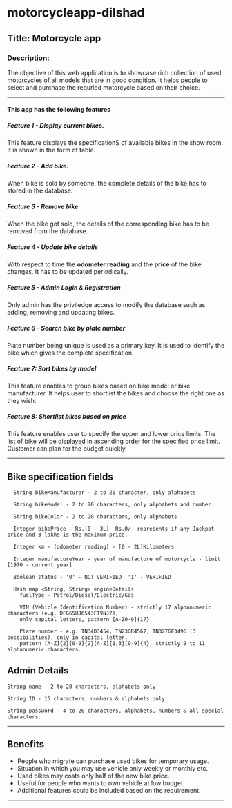 # motorcycleapp-dilshad
## Title: Motorcycle app ##
### Description: ###
 The objective of this web application is to showcase rich collection of used motorcycles of all models that are in good condition.  It helps people to select and purchase the requried motorcycle based on their choice.
- - - -
#### This app has the following features ####

  ##### Feature 1 - Display current bikes. #####
   This feature displays the specificationS of available bikes in the show room. 
    It is shown in the form of table.  
    
 ##### Feature 2 - Add bike. #####
   When bike is sold by someone, the complete details of the bike has to stored in the database.
   
 ##### Feature 3 - Remove bike ##### 
   When the bike got sold, the details of the corresponding bike has to be removed from the database.
   
   ##### Feature 4 - Update bike details #####
   With respect to time the **odometer reading** and the **price** of the bike changes. 
   It has to be updated periodically.
   
  ##### Feature 5 - Admin Login & Registration #####
   Only admin has the priviledge access to modify the database such as adding, removing and updating bikes.  
   
   ##### Feature 6 -  Search bike by plate number #####
   Plate number being unique is used as a primary key.  It is used to identify the bike which gives the 
   complete specification.
    
   ##### Feature 7: Sort bikes by model #####
   This feature enables to group bikes based on bike model or bike manufacturer.  It helps user to 
   shortlist the bikes and choose the right one as they wish.
      
  ##### Feature 8: Shortlist bikes based on price #####
   This feature enables user to specify the upper and lower price limits.  The list of bike will be displayed in ascending order for the specified price limit. Customer can plan for the budget quickly.

----
 ## Bike specification fields ##
      String bikeManufacturer - 2 to 20 character, only alphabets
      
      String bikeModel - 2 to 20 characters, only alphabets and number
      
      String bikeColor - 2 to 20 characters, only alphabets
      
      Integer bikePrice - Rs.[0 - 3L]  Rs.0/- represents if any Jackpot price and 3 lakhs is the maximum price.
      
      Integer km - (odometer reading) - [0 - 2L]Kilometers
      
      Integer manufactureYear - year of manufacture of motorcycle - limit [1970 - current year]
      
      Boolean status - '0' - NOT VERIFIED  '1' - VERIFIED
      
      Hash map <String, String> engineDetails
        fuelType - Petrol/Diesel/Electric/Gas
        
        VIN (Vehicle Identification Number) - strictly 17 alphanumeric characters (e.g. DFG65HJ6543FT9NJ7), 
        only capital letters, pattern [A-Z0-9]{17}
        
        Plate number - e.g. TN34D3454, TN23GR4567, TN32TGF3496 (3 possibilities), only in capital letter, 
        pattern [A-Z]{2}[0-9]{2}[A-Z]{1,3}[0-9]{4}, strictly 9 to 11 alphanumeric characters.
        
        
   ## Admin Details ##
    String name - 2 to 20 characters, alphabets only

    String ID - 15 characters, numbers & alphabets only

    String password - 4 to 20 characters, alphabets, numbers & all special characters.   

----

 ## Benefits ##
* People who migrate can purchase used bikes for temporary usage.
* Situation in which you may use vehicle only weekly or monthly etc.
* Used bikes may costs only half of the new bike price.
* Useful for people who wants to own vehicle at low budget.
* Additional features could be included based on the requirement.

----
